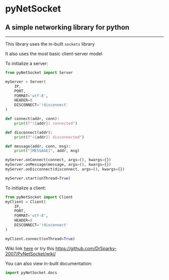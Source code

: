 # pyNetSocket
## A simple networking library for python
---
This library uses the in-built `sockets` library

It also uses the most basic client-server model

To initialize a server:
```python
from pyNetSocket import Server

myServer = Server(
    IP,
    PORT,
    FORMAT='utf-8',
    HEADER=8
    DISCONNECT='!disconnect'
)

def connect(addr, conn):
    print(f"({addr}) connected")

def disconnect(addr):
    print(f"({addr}) disconnected")

def message(addr, conn, msg):
    print("[MESSAGE]", addr, msg)

myServer.onConnect(connect, args=(), kwargs={})
myServer.onMessage(message, args=(), kwargs={})
myServer.onDicconnect(disconnect, args=(), kwargs={})

myServer.start(onThread=True)
```

To initialize a client:
```python
from pyNetSocket import Client
myClient = Client(
    IP,
    PORT,
    FORMAT='utf-8',
    HEADER=8
    DISCONNECT='!disconnect'
)

myClient.connect(onThread=True)
```

Wiki link [here](https://github.com/DrSparky-2007/PyNetSocket/wiki/)
or try this https://github.com/DrSparky-2007/PyNetSocket/wiki/

You can also view in-built documentation:
```python
import pyNetSocket.docs
```
